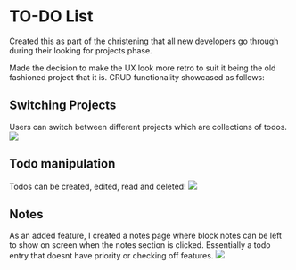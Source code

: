 # TO-DO List #

Created this as part of the christening that all new developers go through during their looking for projects phase.

Made the decision to make the UX look more retro to suit it being the old fashioned project that it is. CRUD functionality showcased as follows:

## Switching Projects ##
Users can switch between different projects which are collections of todos.
![](https://github.com/Anthony-McDonald/to-do-list/assets/89093671/263ad97f-9659-4667-819b-f83d4899ddbd)

## Todo manipulation ##
Todos can be created, edited, read and deleted!
![](https://github.com/Anthony-McDonald/to-do-list/assets/89093671/ed6d2621-fb6f-433c-92fe-e1115e171047)

## Notes ##
As an added feature, I created a notes page where block notes can be left to show on screen when the notes section is clicked. Essentially a todo entry that doesnt have priority or checking off features.
![](https://github.com/Anthony-McDonald/to-do-list/assets/89093671/6c6a0399-c204-4782-b5ad-9997d80570ca)


